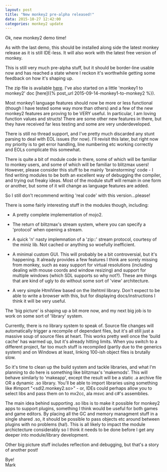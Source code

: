 ```yaml
---
layout: post
title: "New monkey2 pre-alpha released!"
data: 2015-10-27 12:42:00
categories: monkey2 update
---
```


Ok, new monkey2 demo time!

As with the last demo, this should be installed along side the latest monkey release as it is still IDE-less. It will also work with the latest free version of monkey.

This is still very much pre-alpha stuff, but it should be border-line usable now and has reached a state where I reckon it's worthwhile getting some feedback on how it's shaping up.

The zip file is available [here](http://www.monkey-x.com/mak/mx2/monkey2_28_Oct_2015.zip). I've also started on a little 'monkey1 to monkey2' doc [here]({% post_url 2015-09-14-monkey1-to-monkey2 %}).

Most monkey1 language features should now be more or less functional (though I have tested some way more than others) and a few of the new monkey2 features are proving to be VERY useful. In particular, I am loving function values and structs! There are some other new features in there, but they have received far less testing and some are very underdeveloped.


There is still no thread support, and I've pretty much discarded any stunt parsing to deal with EOL issues (for now). I'll revisit this later, but right now my priority is to get error handling, line numbering etc working correctly and EOLs complicate this somewhat.

There is quite a bit of module code in there, some of which will be familiar to monkey users, and some of which will be familiar to blitzmax users! However, please consider this stuff to be mainly 'brainstorming' code - I find writing modules to be both an excellent way of debugging the compiler, and trying out freaky ideas. Most of the module stuff will remain in one form or another, but some of it will change as language features are added.

So I still don't recommend writing 'real code' with this version...please!

There is some fairly interesting stuff in the modules though, including:

* A pretty complete implementation of mojo2.

* The return of blitzmax's stream system, where you can specify a 'protocol' when opening a stream.

* A quick 'n' nasty implemnation of a 'zip::' stream protocol, courtesy of the miniz lib. Not cached or anything so woefully inefficient.

* A minimal custom GUI. This will probably be a bit controversial, but it's happening. It already provides a few features I think are sorely missing from monkey, such as easy support for virtual resolutions (including dealing with mouse coords and window resizing) and support for multiple windows (which SDL supports so why not?). These are things that are kind of ugly to do without some sort of 'view' architecture.

* A very simple HtmlView based on the litehtml library. Don't expect to be able to write a browser with this, but for displaying docs/instructions I think it will be very useful.

The 'big picture' is shaping up a bit more now, and my next big job is to work on some sort of 'library' system.

Currently, there is no library system to speak of. Source file changes will automatically trigger a recompile of dependant files, but it's all still just a massive soup of source files at heart. This works pretty well once the 'build cache' has warmed up, but it's already hitting limits. When you switch to a different project, far too much stuff is recompiled (partly due to the generics system) and on Windows at least, linking 100-ish object files is brutally slow.

So it's time to clean up the build system and tackle libraries, and what I'm planning to do here is something like blitzmax's 'makemods'. This will behave similarly to 'makeapp', except the result will be a static .a archive file OR a dynamic .so library. You'll be able to import libraries using something like #import "<sdl2.monkey2.so>" - or, IDEs could perhaps allow you to select libs and pass them on to mx2cc, ala msvc and c#'s assemblies.

The main idea behind supporting .so libs is to make it possible for monkey2 apps to support plugins, something I think would be useful for both games and game editors. By placing all the GC and memory managment stuff in a single shared .so, it should be possible to pass objects etc around between plugins with no problems (ha!). This is all likely to impact the module archictecture considerably so I think it needs to be done before I get any deeper into module/library development.

Other big picture stuff includes reflection and debugging, but that's a story of another post!

Bye!  
Mark
